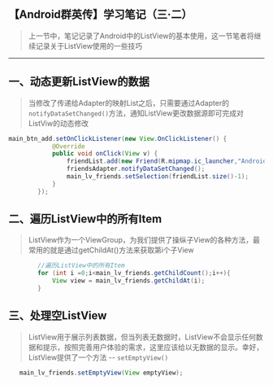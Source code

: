 【Android群英传】学习笔记（三·二）
---
> 上一节中，笔记记录了Android中的ListView的基本使用，这一节笔者将继续记录关于ListView使用的一些技巧

---
## 一、动态更新ListView的数据

> 当修改了传递给Adapter的映射List之后，只需要通过Adapter的`notifyDataSetChanged()`方法，通知ListView更改数据源即可完成对ListViw的动态修改

```Java
main_btn_add.setOnClickListener(new View.OnClickListener() {
            @Override
            public void onClick(View v) {
                friendList.add(new Friend(R.mipmap.ic_launcher,"Android机器人","Android机器人前来报到"));
                friendsAdapter.notifyDataSetChanged();
                main_lv_friends.setSelection(friendList.size()-1);
            }
        });
```

## 二、遍历ListView中的所有Item

> ListView作为一个ViewGroup，为我们提供了操纵子View的各种方法，最常用的就是通过getChildAt()方法来获取第i个子View

```Java
        //遍历ListView中的所有Item
        for (int i =0;i<main_lv_friends.getChildCount();i++){
            View view = main_lv_friends.getChildAt(i);
        }

```

## 三、处理空ListView

> ListView用于展示列表数据，但当列表无数据时，ListView不会显示任何数据和提示，按照完善用户体验的需求，这里应该给以无数据的显示。幸好，ListView提供了一个方法 --  `setEmptyView()`

```Java
   main_lv_friends.setEmptyView(View emptyView);
```